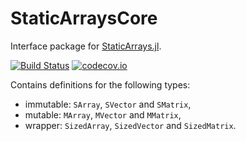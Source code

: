 # StaticArraysCore

Interface package for [StaticArrays.jl](https://github.com/JuliaArrays/StaticArrays.jl).

[![Build Status](https://github.com/JuliaArrays/StaticArraysCore.jl/workflows/CI/badge.svg)](https://github.com/JuliaArrays/StaticArraysCore.jl/actions?query=workflow%3ACI)
[![codecov.io](https://codecov.io/github/JuliaArrays/StaticArraysCore.jl/branch/main/graph/badge.svg)](http://codecov.io/github/JuliaArrays/StaticArraysCore.jl/branch/main)

Contains definitions for the following types:

* immutable: `SArray`, `SVector` and `SMatrix`,
* mutable: `MArray`, `MVector` and `MMatrix`,
* wrapper: `SizedArray`, `SizedVector` and `SizedMatrix`.
